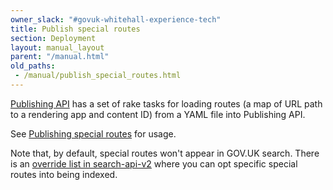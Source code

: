 ```yaml
---
owner_slack: "#govuk-whitehall-experience-tech"
title: Publish special routes
section: Deployment
layout: manual_layout
parent: "/manual.html"
old_paths:
 - /manual/publish_special_routes.html
---
```


[Publishing API](https://github.com/alphagov/publishing-api) has a set of rake tasks for loading routes (a map of URL path to a rendering app and content ID) from a YAML file into Publishing API.

See [Publishing special routes](https://github.com/alphagov/publishing-api/blob/main/docs/admin-tasks.md#publishing-special-routes) for usage.

Note that, by default, special routes won't appear in GOV.UK search. There is an [override list in search-api-v2](https://github.com/alphagov/search-api-v2/blob/main/config/document_type_ignorelist_path_overrides.yml) where you can opt specific special routes into being indexed.
